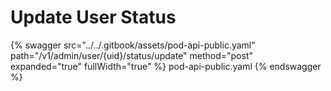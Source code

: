 # Update User Status

{% swagger src="../../.gitbook/assets/pod-api-public.yaml" path="/v1/admin/user/{uid}/status/update" method="post" expanded="true" fullWidth="true" %} pod-api-public.yaml {% endswagger %}
